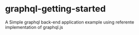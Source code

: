 # graphql-getting-started
A Simple graphql back-end application example using referente implementation of graphql.js
